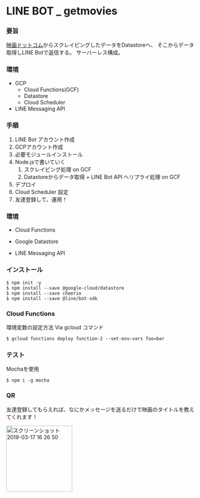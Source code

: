 # LINE BOT _ getmovies
### 要旨
[映画ドットコム](https://eiga.com/now/all/rank/)からスクレイピングしたデータをDatastoreへ、
そこからデータ取得しLINE Botで返信する。
サーバーレス構成。

### 環境
- GCP
  - Cloud Functions(GCF)
  - Datastore
  - Cloud Scheduler
- LINE Messaging API

### 手順
1. LINE Bot アカウント作成
2. GCPアカウント作成
3. 必要モジュールインストール
4. Node.jsで書いていく
   1. スクレイピング処理 on GCF
   2. Datastoreからデータ取得 + LINE Bot API へリプライ処理 on GCF
5. デプロイ 
6. Cloud Scheduler 設定
7. 友達登録して、運用！

### 環境
- Cloud Functions

- Google Datastore

- LINE Messaging API


### インストール
```
$ npm init -y
$ npm install --save @google-cloud/datastore
$ npm install --save cheerio 
$ npm install --save @line/bot-sdk

```


### Cloud Functions
環境変数の設定方法 Via gcloud コマンド
```
$ gcloud functions deploy function-2 --set-env-vars foo=bar
```
### テスト
Mochaを使用
```
$ npm i -g mocha
```

### QR 
友達登録してもらえれば、なにかメッセージを送るだけで映画のタイトルを教えてくれます！

<img width="176" alt="スクリーンショット 2019-03-17 16 26 50" src="https://user-images.githubusercontent.com/40015780/54486873-ae3b5700-48d1-11e9-9bfa-31d303a99afc.png">
